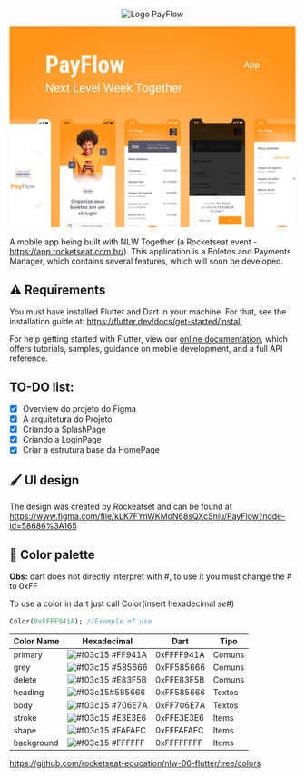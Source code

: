 <p align="center">
      <img src="https://user-images.githubusercontent.com/59374587/122830149-4f3dc700-d2be-11eb-9fe2-316561d10772.png" width="100" alt="Logo PayFlow"/>
</p>

<img src="assets/images/Capa.png">

A mobile app being built with NLW Together (a Rocketseat event - https://app.rocketseat.com.br/). This application is a Boletos and Payments Manager, which contains several features, which will soon be developed.

## ⚠️ Requirements

You must have installed Flutter and Dart in your machine. For that, see the installation guide at: https://flutter.dev/docs/get-started/install

For help getting started with Flutter, view our
[online documentation](https://flutter.dev/docs), which offers tutorials,
samples, guidance on mobile development, and a full API reference.

## TO-DO list:
- [x] Overview do projeto do Figma
- [x] A arquitetura do Projeto
- [x] Criando a SplashPage
- [x] Criando a LoginPage
- [x] Criar a estrutura base da HomePage

## 🖌️ UI design

The design was created by Rockeatset and can be found at https://www.figma.com/file/kLK7FYnWKMoN68sQXcSniu/PayFlow?node-id=58686%3A165

## 🎨 Color palette

**Obs:** dart does not directly interpret with #, to use it you must change the # to 0xFF

To use a color in dart just call Color(insert hexadecimal _se_#)
```dart
Color(0xFFFF941A); //Example of use
``` 

| Color Name | Hexadecimal | Dart | Tipo |
|--|--|--|--|
| primary |![#f03c15](https://via.placeholder.com/20/FF941A/000000?text=+) #FF941A |0xFFFF941A |Comuns |
| grey | ![#f03c15](https://via.placeholder.com/20/585666/000000?text=+) #585666| 0xFF585666|Comuns |
| delete |![#f03c15](https://via.placeholder.com/20/E83F5B/000000?text=+) #E83F5B|0xFFE83F5B |Comuns |
| heading |![#f03c15](https://via.placeholder.com/20/585666/000000?text=+)#585666| 0xFF585666|Textos |
| body |![#f03c15](https://via.placeholder.com/20/706E7A/000000?text=+) #706E7A|0xFF706E7A |Textos |
| stroke |![#f03c15](https://via.placeholder.com/20/E3E3E6/000000?text=+) #E3E3E6|0xFFE3E3E6 |Items |
| shape |![#f03c15](https://via.placeholder.com/20/FAFAFC/000000?text=+) #FAFAFC|0xFFFAFAFC |Items |
| background |![#f03c15](https://via.placeholder.com/20/FFFFFF/000000?text=+) #FFFFFF| 0xFFFFFFFF|Items |

https://github.com/rocketseat-education/nlw-06-flutter/tree/colors

